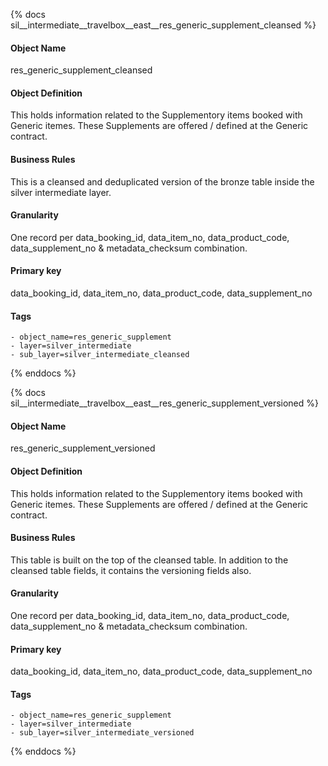 {% docs sil__intermediate__travelbox__east__res_generic_supplement_cleansed %}

#### Object Name
res_generic_supplement_cleansed

#### Object Definition
This holds information related to the Supplementory items booked with Generic itemes. These Supplements are offered / defined at the Generic contract.

#### Business Rules
This is a cleansed and deduplicated version of the bronze table inside the silver intermediate layer.

#### Granularity
One record per data_booking_id, data_item_no, data_product_code, data_supplement_no & metadata_checksum combination.

#### Primary key
data_booking_id, data_item_no, data_product_code, data_supplement_no

#### Tags
    - object_name=res_generic_supplement
    - layer=silver_intermediate
    - sub_layer=silver_intermediate_cleansed

{% enddocs %}

{% docs sil__intermediate__travelbox__east__res_generic_supplement_versioned %}

#### Object Name
res_generic_supplement_versioned

#### Object Definition
This holds information related to the Supplementory items booked with Generic itemes. These Supplements are offered / defined at the Generic contract.

#### Business Rules
This table is built on the top of the cleansed table. In addition to the cleansed table fields, it contains the versioning fields also.

#### Granularity
One record per data_booking_id, data_item_no, data_product_code, data_supplement_no & metadata_checksum combination.

#### Primary key
data_booking_id, data_item_no, data_product_code, data_supplement_no

#### Tags
    - object_name=res_generic_supplement
    - layer=silver_intermediate
    - sub_layer=silver_intermediate_versioned

{% enddocs %}